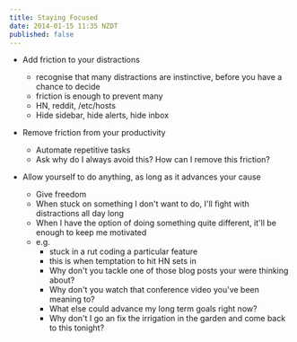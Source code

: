 ```yaml
---
title: Staying Focused
date: 2014-01-15 11:35 NZDT
published: false
---
```


* Add friction to your distractions
    - recognise that many distractions are instinctive, before you have a chance to decide
    - friction is enough to prevent many
    - HN, reddit, /etc/hosts
    - Hide sidebar, hide alerts, hide inbox

* Remove friction from your productivity
    - Automate repetitive tasks
    - Ask why do I always avoid this? How can I remove this friction?

* Allow yourself to do anything, as long as it advances your cause
    - Give freedom
    - When stuck on something I don't want to do, I'll fight with distractions all day long
    - When I have the option of doing something quite different, it'll be enough to keep me motivated
    - e.g.
      - stuck in a rut coding a particular feature
      - this is when temptation to hit HN sets in
      - Why don't you tackle one of those blog posts your were thinking about?
      - Why don't you watch that conference video you've been meaning to?
      - What else could advance my long term goals right now?
      - Why don't I go an fix the irrigation in the garden and come back to this tonight?


